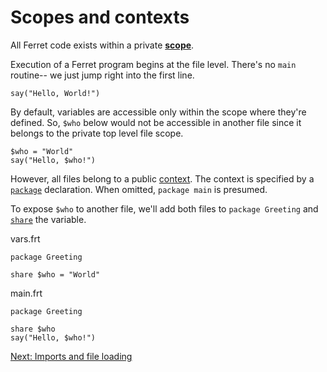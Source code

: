 # Scopes and contexts

All Ferret code exists within a private [**scope**](../Scopes.md).

Execution of a Ferret program begins at the file level. There's
no `main` routine-- we just jump right into the first line.

    say("Hello, World!")

By default, variables are accessible only within the scope where
they're defined. So, `$who` below would not be accessible in another
file since it belongs to the private top level file scope.

    $who = "World"
    say("Hello, $who!")

However, all files belong to a public [context](../Scopes.md#context).
The context is specified by a [`package`](../Keywords.md#package)
declaration. When omitted, `package main` is presumed.

To expose `$who` to another file, we'll add both files to
`package Greeting` and [`share`](../Keywords.md#share) the variable.

vars.frt

    package Greeting

    share $who = "World"

main.frt

    package Greeting

    share $who
    say("Hello, $who!")

[Next: Imports and file loading](3-importing-loading.md)